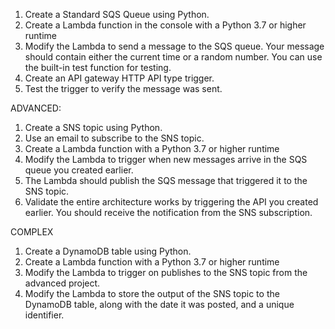 1) Create a Standard SQS Queue using Python.
2) Create a Lambda function in the console with a Python 3.7 or higher runtime 
3) Modify the Lambda to send a message to the SQS queue. Your message should contain either the current time or a random number. You can use the built-in test function for testing.
4) Create an API gateway HTTP API type trigger.
5) Test the trigger to verify the message was sent.

ADVANCED:
1) Create a SNS topic using Python.
2) Use an email to subscribe to the SNS topic.
3) Create a Lambda function with a Python 3.7 or higher runtime 
4) Modify the Lambda to trigger when new messages arrive in the SQS queue you created earlier.
5) The Lambda should publish the SQS message that triggered it to the SNS topic.
6) Validate the entire architecture works by triggering the API you created earlier. You should receive the notification from the SNS subscription.

COMPLEX
1) Create a DynamoDB table using Python.
2) Create a Lambda function with a Python 3.7 or higher runtime 
3) Modify the Lambda to trigger on publishes to the SNS topic from the advanced project.
4) Modify the Lambda to store the output of the SNS topic to the DynamoDB table, along with the date it was posted, and a unique identifier.
